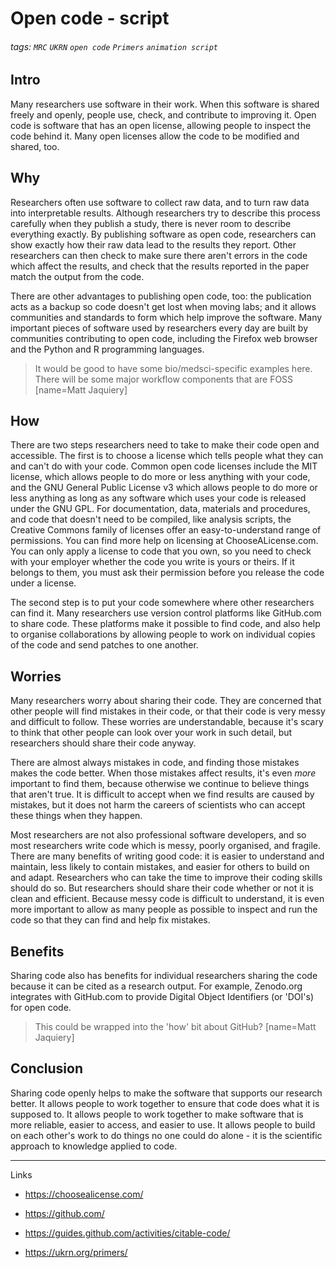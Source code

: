 # Open code - script

###### tags: `MRC` `UKRN` `open code` `Primers` `animation script`

## Intro 
Many researchers use software in their work.
When this software is shared freely and openly, people use, check, and contribute to improving it.
Open code is software that has an open license, allowing people to inspect the code behind it. 
Many open licenses allow the code to be modified and shared, too.

## Why
Researchers often use software to collect raw data, and to turn raw data into interpretable results.
Although researchers try to describe this process carefully when they publish a study, there is never room to describe everything exactly.
By publishing software as open code, researchers can show exactly how their raw data lead to the results they report.
Other researchers can then check to make sure there aren't errors in the code which affect the results, and check that the results reported in the paper match the output from the code.

There are other advantages to publishing open code, too: the publication acts as a backup so code doesn't get lost when moving labs; and it allows communities and standards to form which help improve the software.
Many important pieces of software used by researchers every day are built by communities contributing to open code, including the Firefox web browser and the Python and R programming languages. 
> It would be good to have some bio/medsci-specific examples here. There will be some major workflow components that are FOSS [name=Matt Jaquiery]

## How
There are two steps researchers need to take to make their code open and accessible.
The first is to choose a license which tells people what they can and can't do with your code. 
Common open code licenses include the MIT license, which allows people to do more or less anything with your code, and the GNU General Public License v3 which allows people to do more or less anything as long as any software which uses your code is released under the GNU GPL.
For documentation, data, materials and procedures, and code that doesn't need to be compiled, like analysis scripts, the Creative Commons family of licenses offer an easy-to-understand range of permissions. 
You can find more help on licensing at ChooseALicense.com.
You can only apply a license to code that you own, so you need to check with your employer whether the code you write is yours or theirs.
If it belongs to them, you must ask their permission before you release the code under a license.

The second step is to put your code somewhere where other researchers can find it.
Many researchers use version control platforms like GitHub.com to share code.
These platforms make it possible to find code, and also help to organise collaborations by allowing people to work on individual copies of the code and send patches to one another.

## Worries
Many researchers worry about sharing their code. 
They are concerned that other people will find mistakes in their code, or that their code is very messy and difficult to follow.
These worries are understandable, because it's scary to think that other people can look over your work in such detail, but researchers should share their code anyway.

There are almost always mistakes in code, and finding those mistakes makes the code better. 
When those mistakes affect results, it's even _more_ important to find them, because otherwise we continue to believe things that aren't true. 
It is difficult to accept when we find results are caused by mistakes, but it does not harm the careers of scientists who can accept these things when they happen.

Most researchers are not also professional software developers, and so most researchers write code which is messy, poorly organised, and fragile.
There are many benefits of writing good code: it is easier to understand and maintain, less likely to contain mistakes, and easier for others to build on and adapt.
Researchers who can take the time to improve their coding skills should do so.
But researchers should share their code whether or not it is clean and efficient.
Because messy code is difficult to understand, it is even more important to allow as many people as possible to inspect and run the code so that they can find and help fix mistakes.

## Benefits
Sharing code also has benefits for individual researchers sharing the code because it can be cited as a research output. 
For example, Zenodo.org integrates with GitHub.com to provide Digital Object Identifiers (or 'DOI's) for open code.
> This could be wrapped into the 'how' bit about GitHub? [name=Matt Jaquiery]

## Conclusion
Sharing code openly helps to make the software that supports our research better. 
It allows people to work together to ensure that code does what it is supposed to.
It allows people to work together to make software that is more reliable, easier to access, and easier to use.
It allows people to build on each other's work to do things no one could do alone - it is the scientific approach to knowledge applied to code.

---

Links
* https://choosealicense.com/
* https://github.com/
* https://guides.github.com/activities/citable-code/

* https://ukrn.org/primers/
